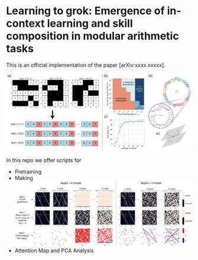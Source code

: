 # Learning to grok: Emergence of in-context learning and skill composition in modular arithmetic tasks

This is an official implementation of the paper [arXiv:xxxx.xxxxx].

![Main Result](assets/fig1.png)


In this repo we offer scripts for 

- Pretraining
- Making ![Fig 5](assets/fig5.png)
- Attention Map and PCA Analysis